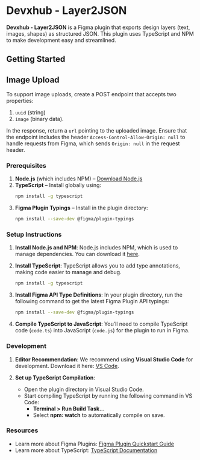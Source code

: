 # Devxhub - Layer2JSON

**Devxhub - Layer2JSON** is a Figma plugin that exports design layers (text, images, shapes) as structured JSON. This plugin uses TypeScript and NPM to make development easy and streamlined.

## Getting Started

## Image Upload
To support image uploads, create a POST endpoint that accepts two properties: 
1. `uuid` (string) 
2. `image` (binary data).

In the response, return a `url` pointing to the uploaded image. Ensure that the endpoint includes the header `Access-Control-Allow-Origin: null` to handle requests from Figma, which sends `Origin: null` in the request header.

### Prerequisites
1. **Node.js** (which includes NPM) – [Download Node.js](https://nodejs.org/en/download/)
2. **TypeScript** – Install globally using:
   ```bash
   npm install -g typescript
   ```
3. **Figma Plugin Typings** – Install in the plugin directory:
   ```bash
   npm install --save-dev @figma/plugin-typings
   ```

### Setup Instructions

1. **Install Node.js and NPM**: Node.js includes NPM, which is used to manage dependencies. You can download it [here](https://nodejs.org/en/download/).
   
2. **Install TypeScript**: TypeScript allows you to add type annotations, making code easier to manage and debug.
   ```bash
   npm install -g typescript
   ```

3. **Install Figma API Type Definitions**: In your plugin directory, run the following command to get the latest Figma Plugin API typings:
   ```bash
   npm install --save-dev @figma/plugin-typings
   ```

4. **Compile TypeScript to JavaScript**: You’ll need to compile TypeScript code (`code.ts`) into JavaScript (`code.js`) for the plugin to run in Figma.

### Development

1. **Editor Recommendation**: We recommend using **Visual Studio Code** for development. Download it here: [VS Code](https://code.visualstudio.com/).
   
2. **Set up TypeScript Compilation**:
   - Open the plugin directory in Visual Studio Code.
   - Start compiling TypeScript by running the following command in VS Code:
     - **Terminal > Run Build Task...**
     - Select **npm: watch** to automatically compile on save.

### Resources

- Learn more about Figma Plugins: [Figma Plugin Quickstart Guide](https://www.figma.com/plugin-docs/plugin-quickstart-guide/)
- Learn more about TypeScript: [TypeScript Documentation](https://www.typescriptlang.org/)
